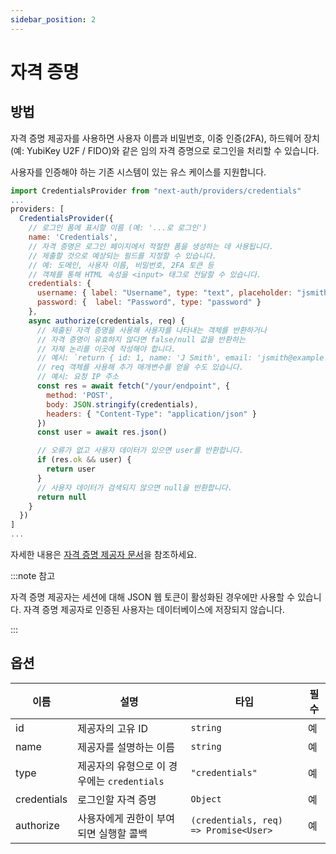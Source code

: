 ```yaml
---
sidebar_position: 2
---
```


# 자격 증명

## 방법

자격 증명 제공자를 사용하면 사용자 이름과 비밀번호, 이중 인증(2FA), 하드웨어 장치(예: YubiKey U2F / FIDO)와 같은 임의 자격 증명으로 로그인을 처리할 수 있습니다.

사용자를 인증해야 하는 기존 시스템이 있는 유스 케이스를 지원합니다.

```js title="pages/api/auth/[...nextauth].js"
import CredentialsProvider from "next-auth/providers/credentials"
...
providers: [
  CredentialsProvider({
    // 로그인 폼에 표시할 이름 (예: '...로 로그인')
    name: 'Credentials',
    // 자격 증명은 로그인 페이지에서 적절한 폼을 생성하는 데 사용됩니다.
    // 제출할 것으로 예상되는 필드를 지정할 수 있습니다.
    // 예: 도메인, 사용자 이름, 비밀번호, 2FA 토큰 등
    // 객체를 통해 HTML 속성을 <input> 태그로 전달할 수 있습니다.
    credentials: {
      username: { label: "Username", type: "text", placeholder: "jsmith" },
      password: {  label: "Password", type: "password" }
    },
    async authorize(credentials, req) {
      // 제출된 자격 증명을 사용해 사용자를 나타내는 객체를 반환하거나
      // 자격 증명이 유효하지 않다면 false/null 값을 반환하는
      // 자체 논리를 이곳에 작성해야 합니다.
      // 예시: `return { id: 1, name: 'J Smith', email: 'jsmith@example.com' }`
      // req 객체를 사용해 추가 매개변수를 얻을 수도 있습니다.
      // 예시: 요청 IP 주소
      const res = await fetch("/your/endpoint", {
        method: 'POST',
        body: JSON.stringify(credentials),
        headers: { "Content-Type": "application/json" }
      })
      const user = await res.json()

      // 오류가 없고 사용자 데이터가 있으면 user를 반환합니다.
      if (res.ok && user) {
        return user
      }
      // 사용자 데이터가 검색되지 않으면 null을 반환합니다.
      return null
    }
  })
]
...
```

자세한 내용은 [자격 증명 제공자 문서](https://next-auth.js.org/providers/credentials)을 참조하세요.

:::note 참고

자격 증명 제공자는 세션에 대해 JSON 웹 토큰이 활성화된 경우에만 사용할 수 있습니다. 자격 증명 제공자로 인증된 사용자는 데이터베이스에 저장되지 않습니다.

:::

## 옵션

| 이름 | 설명 | 타입 | 필수 |
| ----------- | ------------------------------------------------- | ------------------------------------- | -------- |
| id | 제공자의 고유 ID | `string` | 예 |
| name | 제공자를 설명하는 이름 | `string` | 예 |
| type | 제공자의 유형으로 이 경우에는 `credentials` | `"credentials"` | 예 |
| credentials | 로그인할 자격 증명 | `Object` | 예 |
| authorize | 사용자에게 권한이 부여되면 실행할 콜백 | `(credentials, req) => Promise<User>` | 예 |